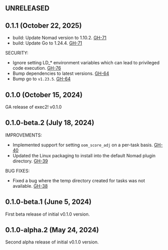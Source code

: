 ## UNRELEASED

## 0.1.1 (October 22, 2025)

* build: Update Nomad version to 1.10.2. [GH-71](https://github.com/hashicorp/nomad-driver-exec2/pull/71)
* build: Update Go to 1.24.4. [GH-71](https://github.com/hashicorp/nomad-driver-exec2/pull/71)

SECURITY:

* Ignore setting LD_* environment variables which can lead to privileged code execution. [GH-76](https://github.com/hashicorp/nomad-driver-exec2/pull/76)
* Bump dependencies to latest versions. [GH-64](https://github.com/hashicorp/nomad-driver-exec2/pull/64)
* Bump go to `v1.23.5`. [GH-64](https://github.com/hashicorp/nomad-driver-exec2/pull/65)

## 0.1.0 (October 15, 2024)

GA release of exec2! v0.1.0

## 0.1.0-beta.2 (July 18, 2024)

IMPROVEMENTS:

* Implemented support for setting `oom_score_adj` on a per-task basis. [GH-40](https://github.com/hashicorp/nomad-driver-exec2/pull/40)
* Updated the Linux packaging to install into the default Nomad plugin directory. [GH-39](https://github.com/hashicorp/nomad-driver-exec2/pull/39)

BUG FIXES:

* Fixed a bug where the temp directory created for tasks was not available. [GH-38](https://github.com/hashicorp/nomad-driver-exec2/pull/38)

## 0.1.0-beta.1 (June 5, 2024)

First beta release of initial v0.1.0 version.

## 0.1.0-alpha.2 (May 24, 2024)

Second alpha release of initial v0.1.0 version.
